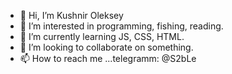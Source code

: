 - 👋 Hi, I’m Kushnir Oleksey
- 👀 I’m interested in programming, fishing, reading.
- 🌱 I’m currently learning JS, CSS, HTML.
- 💞️ I’m looking to collaborate on something.
- 📫 How to reach me ...telegramm: @S2bLe

<!---
S2bLe/S2bLe is a ✨ special ✨ repository because its `README.md` (this file) appears on your GitHub profile.
You can click the Preview link to take a look at your changes.
--->
